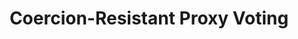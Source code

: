 ---
title: "Coercion-Resistant Proxy Voting"
collection: publications
permalink: /publications/2016-05-Coercion-Resistant-Proxy-Voting
venue: 'In the proceedings of ICT Systems Security and Privacy Protection - 31st IFIP TC 11 International Conference (IFIP SEC 2016)'
paperurl: 'https://doi.org/10.1007/978-3-319-33630-5\_1'
citation: ' Oksana Kulyk,  Stephan Neumann,  Karola Marky,  <b>Jurlind Budurushi</b>,  Melanie Volkamer, &quot;Coercion-Resistant Proxy Voting.&quot; In the proceedings of ICT Systems Security and Privacy Protection - 31st IFIP TC 11 International Conference (IFIP SEC 2016)'
---
